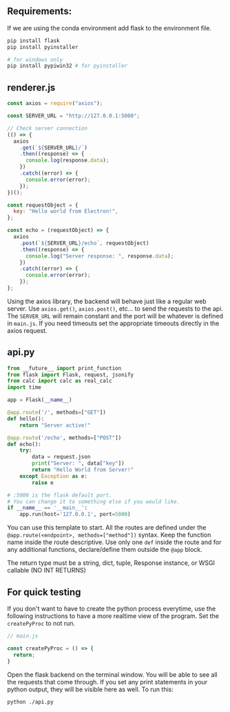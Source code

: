 ## Requirements: 
If we are using the conda environment add flask to the environment file.
```bash
pip install flask
pip install pyinstaller

# for windows only
pip install pypiwin32 # for pyinstaller
```

## renderer.js
```js
const axios = require("axios");

const SERVER_URL = "http://127.0.0.1:5000";

// Check server connection
(() => {
  axios
    .get(`${SERVER_URL}/`)
    .then((response) => {
      console.log(response.data);
    })
    .catch((error) => {
      console.error(error);
    });
})();

const requestObject = {
  key: "Hello world from Electron!",
};

const echo = (requestObject) => {
  axios
    .post(`${SERVER_URL}/echo`, requestObject)
    .then((response) => {
      console.log("Server response: ", response.data);
    })
    .catch((error) => {
      console.error(error);
    });
};
```
Using the axios library, the backend will behave just like a regular web server. Use `axios.get()`, `axios.post()`, etc... to send the requests to the api. The `SERVER_URL` will remain constant and the port will be whatever is defined in `main.js`. If you need timeouts set the appropriate timeouts directly in the axios request.

## api.py

```python
from __future__ import print_function
from flask import Flask, request, jsonify
from calc import calc as real_calc
import time

app = Flask(__name__)

@app.route('/', methods=["GET"])
def hello():
    return "Server active!"

@app.route('/echo', methods=["POST"])
def echo():
    try:
        data = request.json
        print("Server: ", data["key"])
        return "Hello World from Server!"
    except Exception as e:
        raise e

# :5000 is the flask default port. 
# You can change it to something else if you would like.
if __name__ == '__main__':
    app.run(host='127.0.0.1', port=5000)
```
You can use this template to start. All the routes are defined under the `@app.route(<endpoint>, methods=["method"])` syntax. Keep the function name inside the route descriptive. Use only one `def` inside the route and for any additional functions, declare/define them outside the `@app` block.

The return type must be a string, dict, tuple, Response instance, or WSGI callable (NO INT RETURNS)

## For quick testing 

If you don't want to have to create the python process everytime, use the following instructions to have a more realtime view of the program. Set the `createPyProc` to not run.

```js
// main.js

const createPyProc = () => {
  return;
}
```
Open the flask backend on the terminal window. You will be able to see all the requests that come through. If you set any print statements in your python output, they will be visible here as well. To run this:
```bash
python ./api.py
```



<br /><br /><br /><br /><br /><br /><br /><br />
<br /><br /><br /><br /><br /><br /><br /><br />
